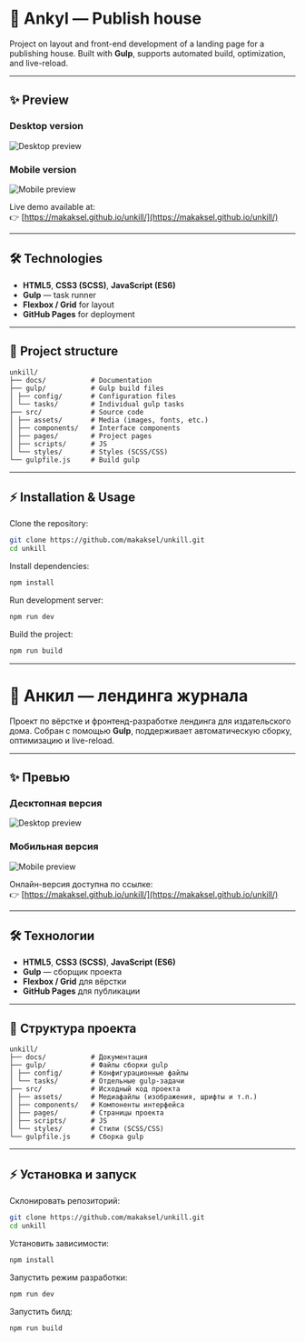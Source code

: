 # 📰 Ankyl — Publish house

Project on layout and front-end development of a landing page for a publishing house.
Built with **Gulp**, supports automated build, optimization, and live-reload.

---

## ✨ Preview

### Desktop version
![Desktop preview](screenshot-desktop.png)

### Mobile version
![Mobile preview](screenshot-mobile.png)

Live demo available at:  
👉 [https://makaksel.github.io/unkill/](https://makaksel.github.io/unkill/)

---

## 🛠 Technologies
- **HTML5**, **CSS3 (SCSS)**, **JavaScript (ES6)**
- **Gulp** — task runner
- **Flexbox / Grid** for layout
- **GitHub Pages** for deployment

---
## 📂 Project structure
```
unkill/
├── docs/           # Documentation
├── gulp/           # Gulp build files
│ ├── config/       # Configuration files
│ └── tasks/        # Individual gulp tasks
├── src/            # Source code
│ ├── assets/       # Media (images, fonts, etc.)
│ ├── components/   # Interface components
│ ├── pages/        # Project pages
│ ├── scripts/      # JS
│ └── styles/       # Styles (SCSS/CSS)
└── gulpfile.js     # Build gulp

```
---


## ⚡ Installation & Usage
Clone the repository:
```bash
git clone https://github.com/makaksel/unkill.git
cd unkill
```

Install dependencies:
```bash
npm install
```

Run development server:
```bash
npm run dev
```

Build the project:
```bash
npm run build
```

***


# 📰 Анкил — лендинга журнала

Проект по вёрстке и фронтенд-разработке лендинга для издательского дома.
Собран с помощью **Gulp**, поддерживает автоматическую сборку, оптимизацию и live-reload.

---

## ✨ Превью

### Десктопная версия
![Desktop preview](screenshot-desktop.png)

### Мобильная версия
![Mobile preview](screenshot-mobile.png)

Онлайн-версия доступна по ссылке:  
👉 [https://makaksel.github.io/unkill/](https://makaksel.github.io/unkill/)

---

## 🛠 Технологии
- **HTML5**, **CSS3 (SCSS)**, **JavaScript (ES6)**
- **Gulp** — сборщик проекта
- **Flexbox / Grid** для вёрстки
- **GitHub Pages** для публикации

---

## 📂 Структура проекта
```
unkill/
├── docs/           # Документация
├── gulp/           # Файлы сборки gulp
│ ├── config/       # Конфигурационные файлы
│ └── tasks/        # Отдельные gulp-задачи
├── src/            # Исходный код проекта
│ ├── assets/       # Медиафайлы (изображения, шрифты и т.п.)
│ ├── components/   # Компоненты интерфейса
│ ├── pages/        # Страницы проекта
│ ├── scripts/      # JS
│ └── styles/       # Стили (SCSS/CSS)
└── gulpfile.js     # Сборка gulp

```
---

## ⚡ Установка и запуск
Склонировать репозиторий:
```bash
git clone https://github.com/makaksel/unkill.git
cd unkill
```

Установить зависимости:
```bash
npm install
```

Запустить режим разработки:
```bash
npm run dev
```

Запустить билд:
```bash
npm run build
```
